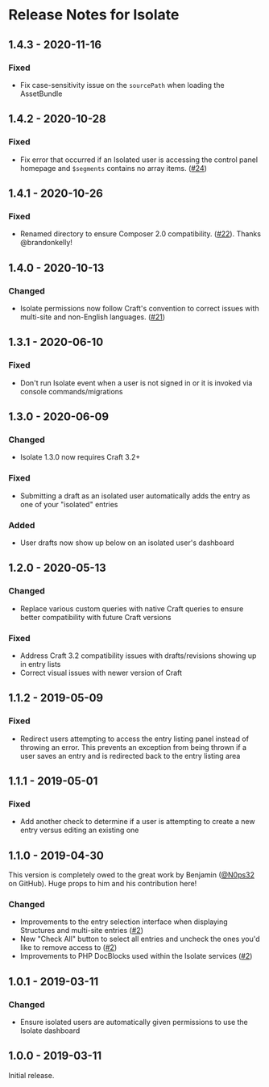 # Release Notes for Isolate

## 1.4.3 - 2020-11-16

### Fixed
- Fix case-sensitivity issue on the `sourcePath` when loading the AssetBundle

## 1.4.2 - 2020-10-28

### Fixed
- Fix error that occurred if an Isolated user is accessing the control panel homepage and `$segments` contains no array items. ([#24](https://github.com/trendyminds/isolate/pull/24))

## 1.4.1 - 2020-10-26

### Fixed
- Renamed directory to ensure Composer 2.0 compatibility. ([#22](https://github.com/trendyminds/isolate/pull/22)). Thanks @brandonkelly!

## 1.4.0 - 2020-10-13

### Changed
- Isolate permissions now follow Craft's convention to correct issues with multi-site and non-English languages. ([#21](https://github.com/trendyminds/isolate/pull/21))

## 1.3.1 - 2020-06-10

### Fixed
- Don't run Isolate event when a user is not signed in or it is invoked via console commands/migrations

## 1.3.0 - 2020-06-09

### Changed
- Isolate 1.3.0 now requires Craft 3.2+

### Fixed
- Submitting a draft as an isolated user automatically adds the entry as one of your "isolated" entries

### Added
- User drafts now show up below on an isolated user's dashboard

## 1.2.0 - 2020-05-13

### Changed
- Replace various custom queries with native Craft queries to ensure better compatibility with future Craft versions

### Fixed
- Address Craft 3.2 compatibility issues with drafts/revisions showing up in entry lists
- Correct visual issues with newer version of Craft

## 1.1.2 - 2019-05-09

### Fixed
- Redirect users attempting to access the entry listing panel instead of throwing an error. This prevents an exception from being thrown if a user saves an entry and is redirected back to the entry listing area

## 1.1.1 - 2019-05-01

### Fixed
- Add another check to determine if a user is attempting to create a new entry versus editing an existing one

## 1.1.0 - 2019-04-30

This version is completely owed to the great work by Benjamin ([@N0ps32](https://github.com/N0ps32) on GitHub). Huge props to him and his contribution here!

### Changed
- Improvements to the entry selection interface when displaying Structures and multi-site entries ([#2](https://github.com/trendyminds/isolate/pull/2/files))
- New "Check All" button to select all entries and uncheck the ones you'd like to remove access to ([#2](https://github.com/trendyminds/isolate/pull/2/files))
- Improvements to PHP DocBlocks used within the Isolate services ([#2](https://github.com/trendyminds/isolate/pull/2/files))

## 1.0.1 - 2019-03-11

### Changed
- Ensure isolated users are automatically given permissions to use the Isolate dashboard

## 1.0.0 - 2019-03-11

Initial release.
